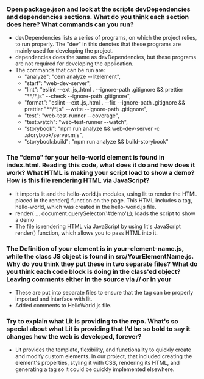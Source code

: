 ### Open package.json and look at the scripts devDependencies and dependencies sections. What do you think each section does here? What commands can you run? ###
- devDependencies lists a series of programs, on which the project relies, to run properly. The "dev" in this denotes that these programs are mainly used for developing the project.
- dependencies does the same as devDependencies, but these programs are not required for developing the application.
- The commands that can be run are: 
    - "analyze": "cem analyze --litelement",
    - "start": "web-dev-server",
    - "lint": "eslint --ext .js,.html . --ignore-path .gitignore && prettier \"**/*.js\" --check --ignore-path .gitignore",
    - "format": "eslint --ext .js,.html . --fix --ignore-path .gitignore && prettier \"**/*.js\" --write --ignore-path .gitignore",
    - "test": "web-test-runner --coverage",
    - "test:watch": "web-test-runner --watch",
    - "storybook": "npm run analyze && web-dev-server -c .storybook/server.mjs",
    - "storybook:build": "npm run analyze && build-storybook"
  
### The "demo" for your hello-world element is found in index.html. Reading this code, what does it do and how does it work? What HTML is making your script load to show a demo? How is this file rendering HTML via JavaScript? ###
- It imports lit and the hello-world.js modules, using lit to render the HTML placed in the render() function on the page. This HTML includes a tag, hello-world, which was created in the hello-world.js file.
- render( ... document.querySelector('#demo');); loads the script to show a demo
- The file is rendering HTML via JavaScript by using lit's JavaScript render() function, which allows you to pass HTML into it.
### The Definition of your element is in your-element-name.js, while the class JS object is found in src/YourElementName.js. Why do you think they put these in two separate files? What do you think each code block is doing in the class'ed object? Leaving comments either in the source via // or in your ###
- These are put into separate files to ensure that the tag can be properly imported and interface with lit. 
- Added comments to HelloWorld.js file.

### Try to explain what Lit is providing to the repo. What's so special about what Lit is providing that I'd be so bold to say it changes how the web is developed, forever?  ###
- Lit provides the template, flexibility, and functionality to quickly create and modify custom elements. In our project, that included creating the element's properties, styling it with CSS, rendering its HTML, and generating a tag so it could be quickly implemented elsewhere.
